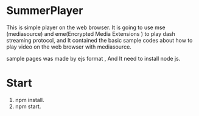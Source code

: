 # SummerPlayer
This is simple player on the web browser.
It is going to use mse (mediasource) and eme(Encrypted Media Extensions ) to play dash streaming  protocol, and It contained the basic sample codes  about how to play video on the web browser with mediasource. 

sample pages was made by ejs format , And It need to install node js.



# Start 

1. npm install.
2. npm start.

